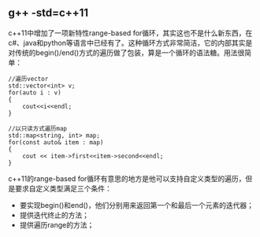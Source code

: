g++ -std=c++11 
----------------


c++11中增加了一项新特性range-based for循环，其实这也不是什么新东西，在c#、java和python等语言中已经有了。这种循环方式非常简洁，它的内部其实是对传统的begin()/end()方式的遍历做了包装，算是一个循环的语法糖。用法很简单：

```
//遍历vector
std::vector<int> v;
for(auto i : v)
{
    cout<<i<<endl;
}

//以只读方式遍历map
std::map<string, int> map;
for(const auto& item : map)
{
    cout << item->first<<item->second<<endl;
}
```

c++11的range-based for循环有意思的地方是他可以支持自定义类型的遍历，但是要求自定义类型满足三个条件：
+ 要实现begin()和end()，他们分别用来返回第一个和最后一个元素的迭代器；
+ 提供迭代终止的方法；
+ 提供遍历range的方法；
